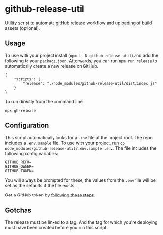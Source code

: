 # github-release-util
Utility script to automate gitHub release workflow and uploading of build assets (optional). 

## Usage
To use with your project install (`npm i -D github-release-util`) and add the following to your `package.json`. Afterwards, you can run `npm run release` to automatically create a new release on GitHub.
```
{
    "scripts": {
        "release": "./node_modules/github-release-util/dist/index.js"
    }
}
```

To run directly from the command line:
```
npx gh-release
```

## Configuration
This script automatically looks for a `.env` file at the project root. The repo includes a `.env.sample` file. To use with your project, run `cp node_modules/github-release-util/.env.sample .env`. The file includes the following config variables:

```
GITHUB_REPO=
GITHUB_OWNER=
GITHUB_TOKEN=
```

You will always be prompted for these, the values from the `.env` file will be set as the defaults if the file exists.

Get a GitHub token by [following these steps](https://help.github.com/en/articles/creating-a-personal-access-token-for-the-command-line).

## Gotchas
The release must be linked to a tag. And the tag for which you're deploying must have been created before you run this script.